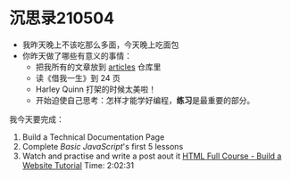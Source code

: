 # 沉思录210504

- 我昨天晚上不该吃那么多面，今天晚上吃面包
- 你昨天做了哪些有意义的事情：
	- 把我所有的文章放到 [articles](https://github.com/tianheg/articles) 仓库里
	- 读《借我一生》到 24 页
	- Harley Quinn 打架的时候太美啦！
	- 开始迫使自己思考：怎样才能学好编程，**练习**是最重要的部分。

我今天要完成：

1. Build a Technical Documentation Page
2. Complete _Basic JavaScript_'s first 5 lessons
3. Watch and practise and write a post aout it [HTML Full Course - Build a Website Tutorial](https://youtu.be/pQN-pnXPaVg) Time: 2:02:31
<!--stackedit_data:
eyJoaXN0b3J5IjpbLTEyMTQ5NTg3MCwxODQ3MTQ1MTA1LDE1OD
Y2ODE3NjRdfQ==
-->